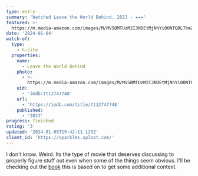 ```yaml
---
type: entry
summary: 'Watched Leave the World Behind, 2023 - ★★★'
featured: >-
  https://m.media-amazon.com/images/M/MV5BMTUzM2I3NDEtMjNhYi00NTQ0LThmZDItZTMyMzM2MjJmZGRjXkEyXkFqcGdeQXVyMTU3NDU4MDg2._V1_SX300.jpg
date: '2024-01-04'
watch-of:
  type:
    - h-cite
  properties:
    name:
      - Leave the World Behind
    photo:
      - >-
        https://m.media-amazon.com/images/M/MV5BMTUzM2I3NDEtMjNhYi00NTQ0LThmZDItZTMyMzM2MjJmZGRjXkEyXkFqcGdeQXVyMTU3NDU4MDg2._V1_SX300.jpg
    uid:
      - 'imdb:tt12747748'
    url:
      - 'https://imdb.com/title/tt12747748'
    published:
      - '2023'
progress: finished
rating: '3'
updated: '2024-01-05T19:42:11.125Z'
client_id: 'https://sparkles.sploot.com/'
---
```

I don't know. Weird. Its the type of movie that deserves discussing to properly figure stuff out even when some of the things seem obvious. I'll be checking out the [book](https://bookshop.org/p/books/leave-the-world-behind-rumaan-alam/16311084) this is based on to get some additional context.
